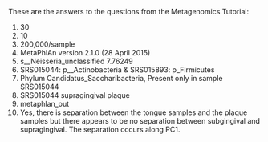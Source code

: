 These are the answers to the questions from the Metagenomics Tutorial:

1. 30
1. 10
1. 200,000/sample
1. MetaPhlAn version 2.1.0 (28 April 2015)
1. s__Neisseria_unclassified	7.76249
1. SRS015044: p__Actinobacteria & SRS015893: p_Firmicutes
1. Phylum Candidatus_Saccharibacteria, Present only in sample SRS015044
1. SRS015044 supragingival plaque
1. metaphlan_out
1. Yes, there is separation between the tongue samples and the plaque samples but there appears to be no separation between subgingival and supragingival. The separation occurs along PC1.